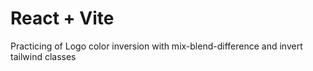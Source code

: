 # React + Vite

Practicing of Logo color inversion with mix-blend-difference and invert tailwind classes
